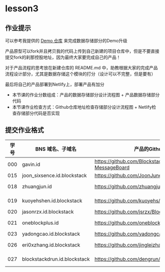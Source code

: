 # lesson3

## 作业提示

可以参考我提供的 [Demo 仓库](https://github.com/BlockstackYikuaiCourse/Blockstack-MessageBoard) 来完成数据存储部分的Demo升级

产品原型可以fork并且拷贝我的代码上传到自己新建的项目仓库中，但是不要直接提交fork的刹那控股地址，因为最终大家要完成自己的产品！

对于产品流程的思考放在新建仓库的 README.md 中，助教根据大家的完成产品流程设计部分，尤其是数据存储这个模块的打分（设计可以不完整，但是要有）

最后将自己的产品部署到Netlify上，部署产品有加分

- 本节课的作业分数组成：产品的数据存储部分设计流程图 + 产品数据存储部分代码
- 本节课作业检查方式：Github仓库地址检查存储部分设计流程图 + Netlify检查存储部分代码是否实现

## 提交作业格式

| 学号 |BNS 域名、子域名 | 产品的Github 仓库地址 | 部署Netlify的地址 |
|---|---|---|---|
| 000 | gavin.id | https://github.com/BlockstackYikuaiCourse/Blockstack-MessageBoard | https://bsmessboard.netlify.com/ |
| 015 | joon_sixsence.id.blockstack | https://github.com/JoonJune/blockstack-my-vote | https://my-vote.netlify.com
| 018 | zhuangjun.id | https://github.com/zhuangjun/blockstack-instagram | https://blockstack-instagram.netlify.com/ |
| 019 | kuoyehshen.id.blockstack | https://github.com/kuoyehs/Blockstack-Youtube | https://blockstack-youtube.netlify.com/ |
| 020 | jasonrzx.id.blockstack | https://github.com/jsrzx/BlockstackPan | https://pan-blockstack.netlify.com/ |
| 021 | oneblockplus.id |https://github.com/oneblocktest/mychart.git | https://brave-goldstine-234507.netlify.com/ |
| 023 | yadongcao.id.blockstack | https://github.com/yadongcao/interbank_exchange | https://interbankexchange.netlify.com/ |
| 026 | eri0xzhang.id.blockstack |https://github.com/jingleizhang/Blockstack-AuthDemo  | https://blackstack-auth-demo.netlify.com/ |
| 027 | blockstackdrun.id.blockstack | https://github.com/dengrun/DPassword | https://keen-lichterman-b05a08.netlify.com/ |
